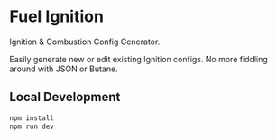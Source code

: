 # Fuel Ignition

Ignition & Combustion Config Generator.

Easily generate new or edit existing Ignition configs.
No more fiddling around with JSON or Butane.

## Local Development

```bash
npm install
npm run dev
```